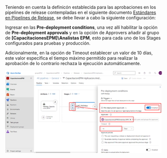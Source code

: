 Teniendo en cuenta la definicón establecida para las aprobaciones en los pipelines de release contempladas en el siguiente documento [Estándares en Pipelines de Release](https://epmco.sharepoint.com/:w:/r/sites/devops/_layouts/15/Doc.aspx?sourcedoc=%7B80C2D10A-E4E4-46F9-A7CF-496F746796B7%7D&file=Est%C3%A1ndares%20de%20nombramiento%20pipelines%20de%20releases.docx&action=default&mobileredirect=true), se debe llevar a cabo la siguiente configuración:

Ingresar en las **Pre-deployment conditions**, una vez allí habilitar la opción de **Pre-deployment approvals** y en la opción de Approvers añadir al grupo de **[CapacitacionesEPM]\Analistas EPM**, esto para cada uno de los Stages configurados para pruebas y producción.

Adicionalmente, en la opción de Timeout establecer un valor de 10 días, este valor especifica el tiempo máximo permitido para realizar la aprobación de lo contrario rechaza la ejecución automáticamente.

![configurar-aprobacion](./assets/configurar-aprobacion.png)
